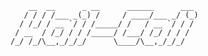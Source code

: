 ```
    __  __      _ __      ______      ___ 
   / / / /___ _(_) /     / ____/___ _/ (_)
  / /_/ / __ `/ / /_____/ /   / __ `/ / / 
 / __  / /_/ / / /_____/ /___/ /_/ / / /  
/_/ /_/\__,_/_/_/      \____/\__,_/_/_/   
 ```                                       







<!--
**Hail-cali/Hail-cali** is a ✨ _special_ ✨ repository because its `README.md` (this file) appears on your GitHub profile.
>



